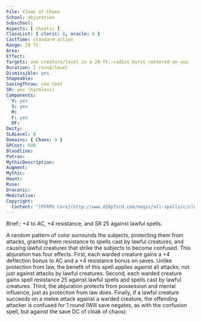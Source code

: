 ```yaml
---
File: Cloak of Chaos
School: abjuration
Subschool: 
Aspects: [ chaotic ]
ClassList: { cleric: 8, oracle: 8 }
CastTime: standard action
Range: 20 ft.
Area: 
Effect: 
Targets: one creature/level in a 20-ft.-radius burst centered on you
Duration: 1 round/level
Dismissible: yes
Shapeable: 
SavingThrow: see text
SR: yes (harmless)
Components:
  V: yes
  S: yes
  M: 
  F: yes
  DF: 
Deity: 
SLALevel: 8
Domains: { Chaos: 8 }
GPCost: 500
Bloodline: 
Patron: 
MythicDescription: 
Augment: 
Mythic: 
Haunt: 
Ruse: 
Draconic: 
Meditative: 
Copyright:
  Content: "[PFRPG Core](http://www.d20pfsrd.com/magic/all-spells/c/cloak-of-chaos)"
---
```

Brief:: +4 to AC, +4 resistance, and SR 25 against lawful spells.

A random pattern of color surrounds the subjects, protecting them from attacks, granting them resistance to spells cast by lawful creatures, and causing lawful creatures that strike the subjects to become confused. This abjuration has four effects. First, each warded creature gains a +4 deflection bonus to AC and a +4 resistance bonus on saves. Unlike protection from law, the benefit of this spell applies against all attacks, not just against attacks by lawful creatures. Second, each warded creature gains spell resistance 25 against lawful spells and spells cast by lawful creatures. Third, the abjuration protects from possession and mental influence, just as protection from law does. Finally, if a lawful creature succeeds on a melee attack against a warded creature, the offending attacker is confused for 1 round (Will save negates, as with the confusion spell, but against the save DC of cloak of chaos).
